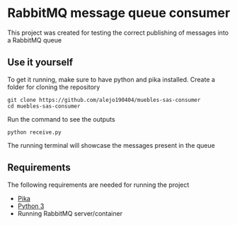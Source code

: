 # RabbitMQ message queue consumer
This project was created for testing the correct publishing of messages into a RabbitMQ queue

## Use it yourself
To get it running, make sure to have python and pika installed.
Create a folder for cloning the repository
```
git clone https://github.com/alejo190404/muebles-sas-consumer
cd muebles-sas-consumer
```
Run the command to see the outputs
```
python receive.py
```
The running terminal will showcase the messages present in the queue

## Requirements
The following requirements are needed for running the project
- [Pika](https://pypi.org/project/pika/)
- [Python 3](https://www.python.org/downloads/)
- Running RabbitMQ server/container
